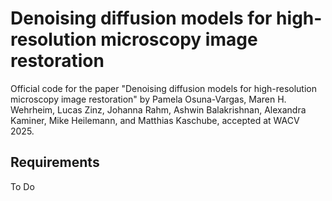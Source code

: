 # Denoising diffusion models for high-resolution microscopy image restoration

Official code for the paper "Denoising diffusion models for high-resolution microscopy image restoration" by Pamela Osuna-Vargas, Maren H. Wehrheim, Lucas Zinz, Johanna Rahm, Ashwin Balakrishnan, Alexandra Kaminer, Mike Heilemann, and Matthias Kaschube, accepted at WACV 2025.

## Requirements

To Do